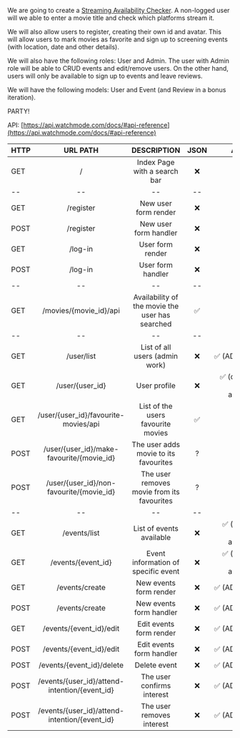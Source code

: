 We are going to create a [Streaming Availability Checker](https://rapidapi.com/guides/ten-api-projects#4-streaming-availability-checker). A non-logged user will we able to enter a movie title and check which platforms stream it.

We will also allow users to register, creating their own id and avatar. This will allow users to mark movies as favorite and sign up to screening events (with location, date and other details). 

We will also have the following roles: User and Admin. The user with Admin role will be able to CRUD events and edit/remove users. On the other hand, users will only be available to sign up to events and leave reviews. 

We will have the following models: User and Event (and Review in a bonus iteration). 

PARTY! 

API: [https://api.watchmode.com/docs/#api-reference](https://api.watchmode.com/docs/#api-reference)


| HTTP |                   URL PATH                    |                   DESCRIPTION                   | JSON  |                AUTH |
| :--- | :-------------------------------------------: | :---------------------------------------------: | :---: | ------------------: |
| GET  |                       /                       |          Index Page with a search bar           |   ❌   |                   ❌ |
| --   |                      --                       |                       --                        |  --   |                  -- |
| GET  |                   /register                   |              New user form render               |   ❌   |                   ❌ |
| POST |                   /register                   |              New user form handler              |   ❌   |                   ❌ |
| GET  |                    /log-in                    |                User form render                 |   ❌   |                   ❌ |
| POST |                    /log-in                    |                User form handler                |   ❌   |                   ❌ |
| --   |                      --                       |                       --                        |  --   |                  -- |
| GET  |            /movies/{movie_id}/api             | Availability of the movie the user has searched |   ✅   |                   ❌ |
| --   |                      --                       |                       --                        |  --   |                  -- |
| GET  |                  /user/list                   |         List of all users (admin work)          |   ❌   |           ✅ (ADMIN) |
| GET  |                /user/{user_id}                |                  User profile                   |   ❌   | ✅ (owner and admin) |
| GET  |     /user/{user_id}/favourite-movies/api      |       List of the users favourite movies        |   ✅   |                   ✅ |
| POST |   /user/{user_id}/make-favourite/{movie_id}   |      The user adds movie to its favourites      |   ?   |                   ✅ |
| POST |   /user/{user_id}/non-favourite/{movie_id}    |   The user removes movie from its favourites    |   ?   |                   ✅ |
| --   |                      --                       |                       --                        |  --   |                  -- |
| GET  |                 /events/list                  |            List of events available             |   ❌   | ✅ (users and admin) |
| GET  |              /events/{event_id}               |       Event information of specific event       |   ❌   | ✅ (users and admin) |
| GET  |                /events/create                 |             New events form render              |   ❌   |           ✅ (ADMIN) |
| POST |                /events/create                 |             New events form handler             |   ❌   |           ✅ (ADMIN) |
| GET  |            /events/{event_id}/edit            |             Edit events form render             |   ❌   |           ✅ (ADMIN) |
| POST |            /events/{event_id}/edit            |            Edit events form handler             |   ❌   |           ✅ (ADMIN) |
| POST |           /events/{event_id}/delete           |                  Delete event                   |   ❌   |           ✅ (ADMIN) |
| POST | /events/{user_id}/attend-intention/{event_id} |           The user confirms interest            |   ❌   |           ✅ (ADMIN) |
| POST | /events/{user_id}/attend-intention/{event_id} |            The user removes interest            |   ❌   |           ✅ (ADMIN) |